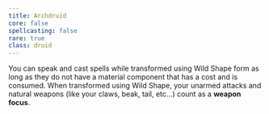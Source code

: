 ```yaml
---
title: Archdruid
core: false
spellcasting: false
rare: true
class: druid
---
```

You can speak and cast spells while transformed using Wild Shape form as long as they do not have a material component that has a cost and is consumed. When transformed using Wild Shape, your unarmed attacks and natural weapons (like your claws, beak, tail, etc…) count as a **weapon focus**.
